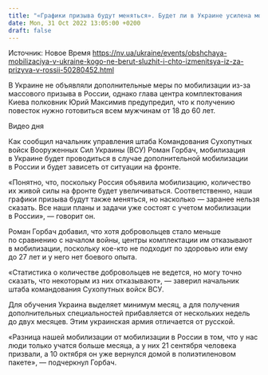 ```yaml
---
title: "«Графики призыва будут меняться». Будет ли в Украине усилена мобилизация и кого не призывают"
date: Mon, 31 Oct 2022 13:05:00 +0200
draft: false
---
```

Источник: Новое Время https://nv.ua/ukraine/events/obshchaya-mobilizaciya-v-ukraine-kogo-ne-berut-sluzhit-i-chto-izmenitsya-iz-za-prizyva-v-rossii-50280452.html


В Украине не объявляли дополнительные меры по мобилизации из-за массового призыва в России, однако глава центра комплектования Киева полковник Юрий Максимив предупредил, что к получению повесток нужно готовиться всем мужчинам от 18 до 60 лет.

 Видео дня   

Как сообщил начальник управления штаба Командования Сухопутных войск Вооруженных Сил Украины (ВСУ) Роман Горбач, мобилизация в Украине будет проводиться в случае дополнительной мобилизации в России и будет зависеть от ситуации на фронте.

«Понятно, что, поскольку Россия объявила мобилизацию, количество их живой силы на фронте будет увеличиваться. Соответственно, наши графики призыва будут также меняться, но насколько — заранее нельзя сказать. Все наши планы и задачи уже состоят с учетом мобилизации в России», ― говорит он.

Роман Горбач добавил, что хотя добровольцев стало меньше по сравнению с началом войны, центры комплектации им отказывают в мобилизации, поскольку кое-кто не подходит по здоровью или ему до 27 лет и у него нет боевого опыта.

«Статистика о количестве добровольцев не ведется, но могу точно сказать, что некоторым из них отказывают», — заверил начальник штаба командования Сухопутных войск ВСУ.

Для обучения Украина выделяет минимум месяц, а для получения дополнительных специальностей прибавляется от нескольких недель до двух месяцев. Этим украинская армия отличается от русской.

«Разница нашей мобилизации от мобилизации в России в том, что у нас люди только учатся больше месяца, а у них 21 сентября человека призвали, а 10 октября он уже вернулся домой в полиэтиленовом пакете», ― подчеркнул Горбач.
